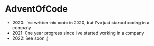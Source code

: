 # AdventOfCode
- 2020: I've written this code in 2020, but I've just started coding in a company
- 2021: One year progress since I've started working in a company
- 2022: See soon ;)
